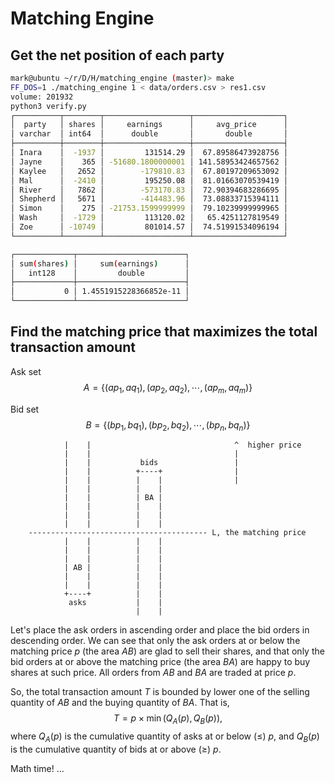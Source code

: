 # Matching Engine

## Get the net position of each party

```bash
mark@ubuntu ~/r/D/H/matching_engine (master)> make
FF_DOS=1 ./matching_engine 1 < data/orders.csv > res1.csv
volume: 201932
python3 verify.py
┌──────────┬────────┬───────────────────┬────────────────────┐
│  party   │ shares │     earnings      │     avg_price      │
│ varchar  │ int64  │      double       │       double       │
├──────────┼────────┼───────────────────┼────────────────────┤
│ Inara    │  -1937 │         131514.29 │  67.89586473928756 │
│ Jayne    │    365 │ -51680.1800000001 │ 141.58953424657562 │
│ Kaylee   │   2652 │        -179810.83 │  67.80197209653092 │
│ Mal      │  -2410 │         195250.08 │  81.01663070539419 │
│ River    │   7862 │        -573170.83 │  72.90394683286695 │
│ Shepherd │   5671 │        -414483.96 │  73.08833715394111 │
│ Simon    │    275 │ -21753.1599999999 │  79.10239999999965 │
│ Wash     │  -1729 │         113120.02 │   65.4251127819549 │
│ Zoe      │ -10749 │         801014.57 │  74.51991534096194 │
└──────────┴────────┴───────────────────┴────────────────────┘

┌─────────────┬────────────────────────┐
│ sum(shares) │     sum(earnings)      │
│   int128    │         double         │
├─────────────┼────────────────────────┤
│           0 │ 1.4551915228366852e-11 │
└─────────────┴────────────────────────┘
```

## Find the matching price that maximizes the total transaction amount
Ask set
$$
A = \{
    (ap_1, aq_1),
    (ap_2, aq_2),
    \cdots,
    (ap_m, aq_m)
\}
$$

Bid set
$$
B = \{
    (bp_1, bq_1),
    (bp_2, bq_2),
    \cdots,
    (bp_n, bq_n)
\}
$$

```
            |    |                                ^  higher price
            |    |                                |
            |    |           bids                 |
            |    |          +----+                |
            |    |          |    |                |
            |    |          |    |
            |    |          | BA |
            |    |          |    |
            |    |          |    |
            |    |          |    |
    ---------------------------------------- L, the matching price
            |    |          |    |
            |    |          |    |
            |    |          |    |
            | AB |          |    |
            |    |          |    |
            |    |          |    |
            +----+          |    |
             asks           |    |
                            |    |
```
Let's place the ask orders in ascending order and place the bid orders in
descending order. We can see that only the ask orders at or below the matching
price $p$ (the area $AB$) are glad to sell their shares, and that only the bid
orders at or above the matching price (the area $BA$) are happy to buy shares
at such price. All orders from $AB$ and $BA$ are traded at price $p$.

So, the total transaction amount $T$ is bounded by lower one of the selling
quantity of $AB$ and the buying quantity of $BA$. That is,
$$
T = p \times \min(Q_A(p), Q_B(p)),
$$
where
$Q_A(p)$ is the cumulative quantity of asks at or below ($\leq$) $p$, and
$Q_B(p)$ is the cumulative quantity of bids at or above ($\geq$) $p$.

Math time!
...
